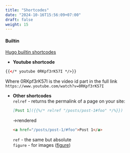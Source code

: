 ```yaml
---
title: "Shortcodes"
date: "2024-10-16T15:56:09+07:00"
draft: false
weight: 15
---
```


#### Builtin

[Hugo builtin shortcodes](https://gohugo.io/content-management/shortcodes/#using-shortcodes)

- **Youtube shortcode**

```html
{{</* youtube 0RKpf3rK57I */>}}
```

Where 0RKpf3rK57I is the video id part in the full link `https://www.youtube.com/watch?v=0RKpf3rK57I`

- **Other shortcodes**
  <br/>
  `relref` - returns the permalink of a page on your site:

  ```markdown
  [Post 1]({{%/* relref "/posts/post-1#foo" */%}})
  ```

  ->rendered

  ```html
  <a href="/posts/post-1/#foo">Post 1</a>
  ```

  `ref` - the same but absolute
  <br/>
  `figure` - for images ([figure](https://gohugo.io/content-management/shortcodes/#figure))
